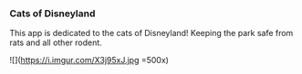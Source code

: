 ### Cats of Disneyland 

This app is dedicated to the cats of Disneyland! Keeping the park 
safe from rats and all other rodent. 

![](https://i.imgur.com/X3j95xJ.jpg =500x)
